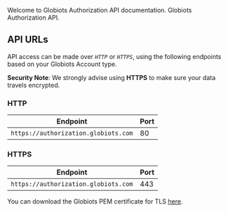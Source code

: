 Welcome to Globiots Authorization API documentation.
Globiots Authorization API.


<h2 id=\"api-urls\"> API URLs</h2>
 
API access can be made over _`HTTP`_ or _`HTTPS`_, using the following endpoints based on your Globiots Account type.
 
**Security Note**: We strongly advise using <b>HTTPS</b> to make sure your data travels encrypted.
 
 
### HTTP
Endpoint | Port
---|---
`https://authorization.globiots.com` | 80

### HTTPS
Endpoint | Port
---|---  
`https://authorization.globiots.com` | 443
 
You can download the Globiots PEM certificate for TLS [here](https://filerun.daviteq.com/wl/?id=pR3dYJXq4dadnLniSAmRM1Jri7dbz8rn).




